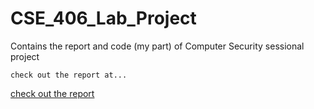 # CSE_406_Lab_Project
Contains the report and code (my part) of Computer Security sessional project

```
check out the report at...
```
[check out the report](./reports/)
